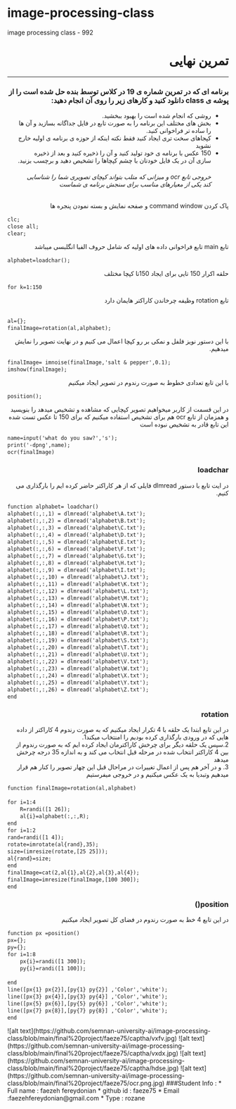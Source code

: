 # image-processing-class
image processing class - 992





<div dir="rtl">
 
 <h1> تمرین نهایی</h1>
 <hr>
 
 <h3> برنامه ای که در تمرین شماره ی 19 در کلاس توسط بنده حل شده است را از پوشه ی class دانلود کنید و کارهای زیر را روی آن انجام دهید:</h3>  
<ul>
 <li> روشی که انجام شده است را بهبود ببخشید.</li>
 <li>بخش های مختلف این برنامه را به صورت تابع در فایل جداگانه بسازید و آن ها را ساده تر فراخوانی کنید.
</li>
 <li>کپجاهای سخت تری ایجاد کنید فقط نکته اینکه از حوزه ی برنامه ی اولیه خارج نشوید
</li>
 <li>
  150 عکس با برنامه ی خود تولید کنید و آن را ذخیره کنید و بعد از ذخیره سازی آن در یک فایل خودتان با چشم کپچاها را تشخیص دهید و برچسب بزنید.
  </li>
 <h6>خروجی تابع ocr   و میزانی که متلب بتواند کپچای تصویری شما را شناسایی کند یکی از معیارهای مناسب برای سنجش برنامه ی شماست</h6>

</ul>
</div>

<div dir="rtl">
 پاک کردن command window و صفحه نمایش و بسته نمودن پنجره ها
 </div>
 
````
clc;
close all;
clear;
````
 <div dir="rtl">
تابع main
تابع فراخوانی داده های اولیه که شامل حروف الفبا انگلبسی میباشد
</div>

 ````
alphabet=loadchar();

````
 <div dir="rtl">
حلقه اکرار 150 تایی برای ایجاد 150تا کپچا مختلف 
</div>
 
 ````
for k=1:150
````
<div dir="rtl">
تابع rotation  وظیفه چرخاندن کاراکتر هایمان دارد
 </div>
 
 ````
 
al={};
finalImage=rotation(al,alphabet);

````
<div dir="rtl">
 با این دستور نویز فلفل و نمکی بر رو کپچا اعمال می کنیم و در نهایت تصویر را نمایش میدهیم. 
 </div>

````
finalImage= imnoise(finalImage,'salt & pepper',0.1);
imshow(finalImage);

````
<div dir="rtl">
با این تابع تعدادی خطوط به صورت رندوم در تصویر ایجاد میکنیم
 </div>

````
position();
````
<div dir="rtl">
در این قسمت از کاربر میخواهیم تصویر کپچایی که مشاهده و تشخیص میدهد را بنویسید و همزمان از تابع ocr  هم برای تشخیص استفاده میکنیم که برای 150 تا عکس تست شده این تابع قادر به تشخیص نبوده است
 </div>

````
name=input('what do you saw?','s');
print('-dpng',name);
ocr(finalImage)

````

<div dir="rtl">
 <h3> loadchar</h3>
در ایت تابع با دستور dlmread  فایلی که از هر کاراکتر حاضر کرده ایم را بارگذاری می کنیم.
</div>

````
function alphabet= loadchar()
alphabet(:,:,1) = dlmread('alphabet\A.txt');
alphabet(:,:,2) = dlmread('alphabet\B.txt');
alphabet(:,:,3) = dlmread('alphabet\C.txt');
alphabet(:,:,4) = dlmread('alphabet\D.txt');
alphabet(:,:,5) = dlmread('alphabet\E.txt');
alphabet(:,:,6) = dlmread('alphabet\F.txt');
alphabet(:,:,7) = dlmread('alphabet\G.txt');
alphabet(:,:,8) = dlmread('alphabet\H.txt');
alphabet(:,:,9) = dlmread('alphabet\I.txt');
alphabet(:,:,10) = dlmread('alphabet\J.txt');
alphabet(:,:,11) = dlmread('alphabet\K.txt');
alphabet(:,:,12) = dlmread('alphabet\L.txt');
alphabet(:,:,13) = dlmread('alphabet\M.txt');
alphabet(:,:,14) = dlmread('alphabet\N.txt');
alphabet(:,:,15) = dlmread('alphabet\O.txt');
alphabet(:,:,16) = dlmread('alphabet\P.txt');
alphabet(:,:,17) = dlmread('alphabet\Q.txt');
alphabet(:,:,18) = dlmread('alphabet\R.txt');
alphabet(:,:,19) = dlmread('alphabet\S.txt');
alphabet(:,:,20) = dlmread('alphabet\T.txt');
alphabet(:,:,21) = dlmread('alphabet\U.txt');
alphabet(:,:,22) = dlmread('alphabet\V.txt');
alphabet(:,:,23) = dlmread('alphabet\W.txt');
alphabet(:,:,24) = dlmread('alphabet\X.txt');
alphabet(:,:,25) = dlmread('alphabet\Y.txt');
alphabet(:,:,26) = dlmread('alphabet\Z.txt');
end

````

<div dir="rtl">
 <h3> rotation</h3>
 در این تابع ابتدا یک حلقه با 4 تکرار ایجاد میکنیم که به صورت رندوم 4 کاراکتر از داده هایی که در ورودی بارگذاری  کرده بودیم را امنتخاب میکند1.</br>
  2.سپس یک حلقه دیگر برای چرخش کاراکترمان ایجاد کرده ایم که به صورت رندوم از بین 4 کاراکتر انتخاب شده در مرحله قبل انتخاب می کند و به اندازه 35 درجه چرخش  میدهد</br>
  3. و در آخر هم پس از اعمال تغییرات در مراحال قبل این چهار تصویر را کنار هم قرار میدهیم وتبدیا به یک عکس میکنیم و در خروجی میفرستیم
 </div>

````
function finalImage=rotation(al,alphabet)

for i=1:4
    R=randi([1 26]);
    al{i}=alphabet(:,:,R);
end
for i=1:2
rand=randi([1 4]);
rotate=imrotate(al{rand},35);
size=(imresize(rotate,[25 25]));
al{rand}=size;
end 
finalImage=cat(2,al{1},al{2},al{3},al{4});
finalImage=imresize(finalImage,[100 300]);
end
````


<div dir="rtl">
 <h3> position()</h3>
 
در این تابع 4 خط  به صورت رندوم در فضای کل تصویر ایجاد میکنیم  </div>

````
function px =position()
px={};
py={};
for i=1:8
    px{i}=randi([1 300]);
    py{i}=randi([1 100]);
    
end 
line([px{1} px{2}],[py{1} py{2}] ,'Color','white');
line([px{3} px{4}],[py{3} py{4}] ,'Color','white');
line([px{5} px{6}],[py{5} py{6}] ,'Color','white');
line([px{7} px{8}],[py{7} py{8}] ,'Color','white');
end

````


</div>
![alt text](https://github.com/semnan-university-ai/image-processing-class/blob/main/final%20project/faeze75/captha/vxfv.jpg)
![alt text](https://github.com/semnan-university-ai/image-processing-class/blob/main/final%20project/faeze75/captha/vxdx.jpg)
![alt text](https://github.com/semnan-university-ai/image-processing-class/blob/main/final%20project/faeze75/captha/hdse.jpg) 
![alt text](https://github.com/semnan-university-ai/image-processing-class/blob/main/final%20project/faeze75/ocr.png.jpg)
###Student Info :
* Full name : faezeh fereydonian
* github id : faeze75
* Email :faezehfereydonian@gmail.com
* Type : rozane

